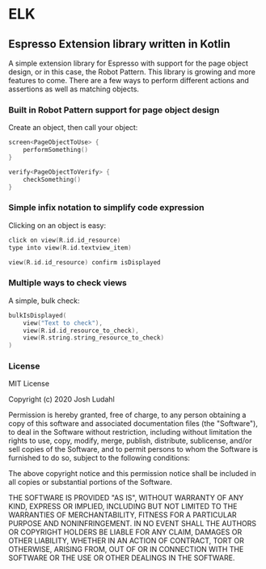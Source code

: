 # ELK
## Espresso Extension library written in Kotlin
A simple extension library for Espresso with support for the page object design, or in this case, the Robot Pattern. This library is growing and more features to come.  There are a few ways to perform different actions and assertions as well as matching objects.

### Built in Robot Pattern support for page object design
Create an object, then call your object:
```kotlin
screen<PageObjectToUse> {
    performSomething()
}

verify<PageObjectToVerify> {
    checkSomething()
}
```

### Simple infix notation to simplify code expression
Clicking on an object is easy:
```kotlin
click on view(R.id.id_resource)
type into view(R.id.textview_item)

view(R.id.id_resource) confirm isDisplayed
```

### Multiple ways to check views
A simple, bulk check:
```kotlin
bulkIsDisplayed(
    view("Text to check"),
    view(R.id.id_resource_to_check),
    view(R.string.string_resource_to_check)
)
```

### License
MIT License

Copyright (c) 2020 Josh Ludahl

Permission is hereby granted, free of charge, to any person obtaining a copy of this software and associated documentation files (the "Software"), to deal in the Software without restriction, including without limitation the rights to use, copy, modify, merge, publish, distribute, sublicense, and/or sell copies of the Software, and to permit persons to whom the Software is furnished to do so, subject to the following conditions:

The above copyright notice and this permission notice shall be included in all copies or substantial portions of the Software.

THE SOFTWARE IS PROVIDED "AS IS", WITHOUT WARRANTY OF ANY KIND, EXPRESS OR IMPLIED, INCLUDING BUT NOT LIMITED TO THE WARRANTIES OF MERCHANTABILITY, FITNESS FOR A PARTICULAR PURPOSE AND NONINFRINGEMENT. IN NO EVENT SHALL THE AUTHORS OR COPYRIGHT HOLDERS BE LIABLE FOR ANY CLAIM, DAMAGES OR OTHER LIABILITY, WHETHER IN AN ACTION OF CONTRACT, TORT OR OTHERWISE, ARISING FROM, OUT OF OR IN CONNECTION WITH THE SOFTWARE OR THE USE OR OTHER DEALINGS IN THE SOFTWARE.